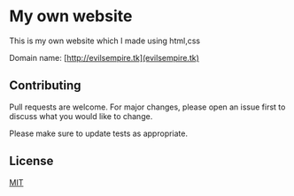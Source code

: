 # My own website

This is my own website which I made using html,css

Domain name: [http://evilsempire.tk](evilsempire.tk)

## Contributing
Pull requests are welcome. For major changes, please open an issue first to discuss what you would like to change.

Please make sure to update tests as appropriate.

## License
[MIT](https://choosealicense.com/licenses/mit/)